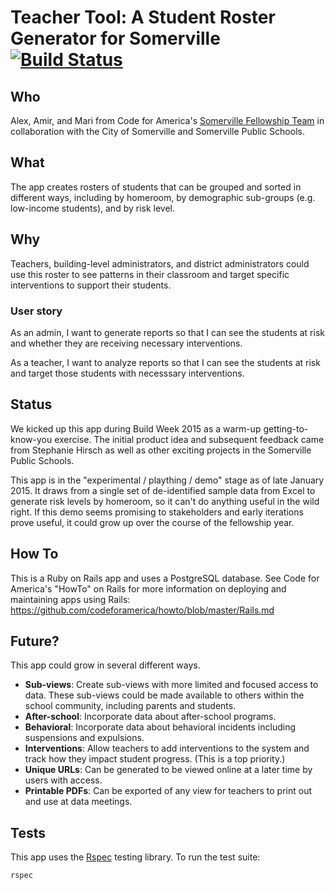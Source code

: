 # Teacher Tool: A Student Roster Generator for Somerville [![Build Status](https://travis-ci.org/codeforamerica/somerville-teacher-tool.svg?branch=master)][travis]
[travis]: https://travis-ci.org/codeforamerica/Homeroom

## Who 
Alex, Amir, and Mari from Code for America's [Somerville Fellowship Team](http://www.codeforamerica.org/governments/somerville/) in collaboration with the City of Somerville and Somerville Public Schools.

## What
The app creates rosters of students that can be grouped and sorted in different ways, including by homeroom, by demographic sub-groups (e.g. low-income students), and by risk level. 

## Why
Teachers, building-level administrators, and district administrators could use this roster to see patterns in their classroom and target specific interventions to support their students. 

### User story
As an admin, I want to generate reports so that I can see the students at risk and whether they are receiving necessary interventions.

As a teacher, I want to analyze reports so that I can see the students at risk and target those students with necesssary interventions.

## Status
We kicked up this app during Build Week 2015 as a warm-up getting-to-know-you exercise. The initial product idea and subsequent feedback came from Stephanie Hirsch as well as other exciting projects in the Somerville Public Schools. 

This app is in the "experimental / plaything / demo" stage as of late January 2015. It draws from a single set of de-identified sample data from Excel to generate risk levels by homeroom, so it can't do anything useful in the wild right. If this demo seems promising to stakeholders and early iterations prove useful, it could grow up over the course of the fellowship year.

## How To
This is a Ruby on Rails app and uses a PostgreSQL database. See Code for America's "HowTo" on Rails for more information on deploying and maintaining apps using Rails: https://github.com/codeforamerica/howto/blob/master/Rails.md

## Future? 
This app could grow in several different ways.
* __Sub-views__:  Create sub-views with more limited and focused access to data. These sub-views could be made available to others within the school community, including parents and students. 
* __After-school__:  Incorporate data about after-school programs. 
* __Behavioral__:  Incorporate data about behavioral incidents including suspensions and expulsions. 
* __Interventions__:  Allow teachers to add interventions to the system and track how they impact student progress. (This is a top priority.)
* __Unique URLs__: Can be generated to be viewed online at a later time by users with access.
* __Printable PDFs__: Can be exported of any view for teachers to print out and use at data meetings. 

## Tests
This app uses the [Rspec](https://www.relishapp.com/rspec/rspec-rails/v/3-2/docs) testing library. To run the test suite:

```
rspec
```